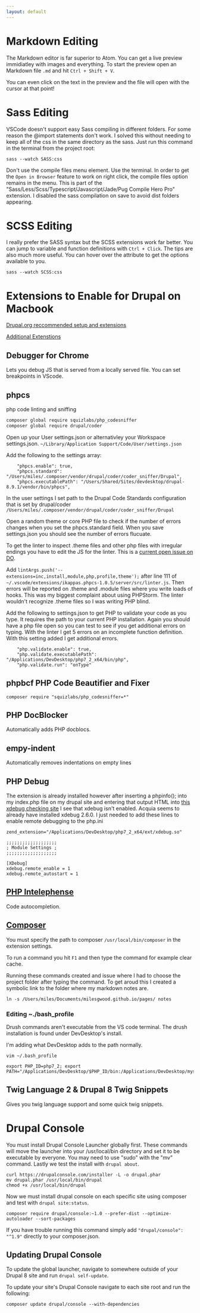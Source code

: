 ```yaml
---
layout: default
---
```


# Markdown Editing

The Markdown editor is far superior to Atom. You can get a live preview immidiatley with images and everything. To start the preview open an Markdown file `.md` and hit `Ctrl + Shift + V`.

You can even click on the text in the preview and the file will open with the cursor at that point!

# Sass Editing

VSCode doesn't support easy Sass compiling in different folders. For some reason the @import statements don't work. I solved this without needing to keep all of the css in the same directory as the sass. Just run this command in the terminal from the project root:

```
sass --watch SASS:css
```

Don't use the compile files menu element. Use the terminal. In order to get the `Open in Browser` feature to work on right click, the compile files option remains in the menu. This is part of the "Sass/Less/Scss/Typescript/Javascript/Jade/Pug Compile Hero Pro" extension. I disabled the sass compilation on save to avoid dist folders appearing.

# SCSS Editing

I really prefer the SASS syntax but the SCSS extensions work far better. You can jump to variable and function definitions with `Ctrl + Click`. The tips are also much more useful. You can hover over the attribute to get the options available to you.

```
sass --watch SCSS:css
```

# Extensions to Enable for Drupal on Macbook

[Drupal.org reccommended setup and extensions](https://www.drupal.org/docs/develop/development-tools/configuring-visual-studio-code)

[Additional Extenstions](https://github.com/viatsko/awesome-vscode)

## Debugger for Chrome

Lets you debug JS that is served from a locally served file. You can set breakpoints in VScode.

## phpcs

php code linting and sniffing

```bash
composer global require squizlabs/php_codesniffer
composer global require drupal/coder
```

Open up your User settings.json or alternativley your Workspace settings.json.
`~/Library/Application Support/Code/User/settings.json`

Add the following to the settings array:

```
    "phpcs.enable": true,
    "phpcs.standard": "/Users/miles/.composer/vendor/drupal/coder/coder_sniffer/Drupal",
    "phpcs.executablePath": "/Users/Shared/Sites/devdesktop/drupal-8.9.1/vendor/bin/phpcs",
```

In the user settings I set path to the Drupal Code Standards configuration that is set by drupal/coder `/Users/miles/.composer/vendor/drupal/coder/coder_sniffer/Drupal`

Open a random theme or core PHP file to check if the number of errors changes when you set the phpcs.standard field. When you save settings.json you should see the number of errors flucuate.

To get the linter to inspect .theme files and other php files with irregular endings you have to edit the JS for the linter. This is a [current open issue on DO](https://github.com/ikappas/vscode-phpcs/issues/159).

Add `lintArgs.push('--extensions=inc,install,module,php,profile,theme');` after line 111 of `~/.vscode/extensions/ikappas.phpcs-1.0.5/server/src/linter.js`. Then errors will be reported on .theme and .module files where you write loads of hooks. This was my biggest complaint about using PHPStorm. The linter wouldn't recognize .theme files so I was writing PHP blind.

Add the following to settings.json to get PHP to validate your code as you type. It requires the path to your current PHP installation. Again you should have a php file open so you can test to see if you get additional errors on typing. With the linter I get 5 errors on an incomplete function definition. With this setting added I get additional errors.

```
    "php.validate.enable": true,
    "php.validate.executablePath": "/Applications/DevDesktop/php7_2_x64/bin/php",
    "php.validate.run": "onType"
```



## phpbcf PHP Code Beautifier and Fixer

```
composer require "squizlabs/php_codesniffer=*"
```

## PHP DocBlocker

Automatically adds PHP docblocs.

## empy-indent

Automatically removes indentations on empty lines

## PHP Debug

The extension is already installed however after inserting a phpinfo(); into my index.php file on my drupal site and entering that output HTML into [this xdebug checking site](https://xdebug.org/wizard.php) I see that xdebug isn't enabled. Acquia seems to already have installed xdebug 2.6.0. I just needed to add these lines to enable remote debugging to the php.ini

```
zend_extension="/Applications/DevDesktop/php7_2_x64/ext/xdebug.so"

;;;;;;;;;;;;;;;;;;;
; Module Settings ;
;;;;;;;;;;;;;;;;;;;

[XDebug]
xdebug.remote_enable = 1
xdebug.remote_autostart = 1
```

## [PHP Intelephense](https://marketplace.visualstudio.com/items?itemName=bmewburn.vscode-intelephense-client)

Code autocompletion.

## [Composer](https://marketplace.visualstudio.com/items?itemName=ikappas.composer)

You must specify the path to composer `/usr/local/bin/composer` in the extension settings.

To run a command you hit `F1` and then type the command for example clear cache.

Running these commands created and issue where I had to choose the project folder after typing the command. To get aroud this I created a symbolic link to the folder where my markdown notes are.

```ln -s /Users/miles/Documents/milesgwood.github.io/pages/ notes```

### Editing ~./bash_profile

Drush commands aren't executable from the VS code terminal. The drush installation is found under DevDesktop's install.

I'm adding what DevDesktop adds to the path normally.

```
vim ~/.bash_profile

export PHP_ID=php7_2; export PATH="/Applications/DevDesktop/$PHP_ID/bin:/Applications/DevDesktop/mysql/bin:/Applications/DevDesktop/tools:$PATH"
```

## Twig Language 2 & Drupal 8 Twig Snippets

Gives you twig language support and some quick twig snippets.

# Drupal Console

You must install Drupal Console Launcher globally first. These commands will move the launcher into your /usr/local/bin directory and set it to be executable by everyone. You may need to use "sudo" with the "mv" command. Lastly we test the install with `drupal about`.
```
curl https://drupalconsole.com/installer -L -o drupal.phar
mv drupal.phar /usr/local/bin/drupal
chmod +x /usr/local/bin/drupal
```

Now we must install drupal console on each specific site using composer and test with `drupal site:status`.

```
composer require drupal/console:~1.0 --prefer-dist --optimize-autoloader --sort-packages
```

If you have trouble running this command simply add `"drupal/console": "^1.9"` directly to your composer.json.

## Updating Drupal Console

To update the global launcher, navigate to somewhere outside of your Drupal 8 site and run `drupal self-update`.

To update your site's Drupal Console navigate to each site root and run the following:

```
composer update drupal/console --with-dependencies
```

